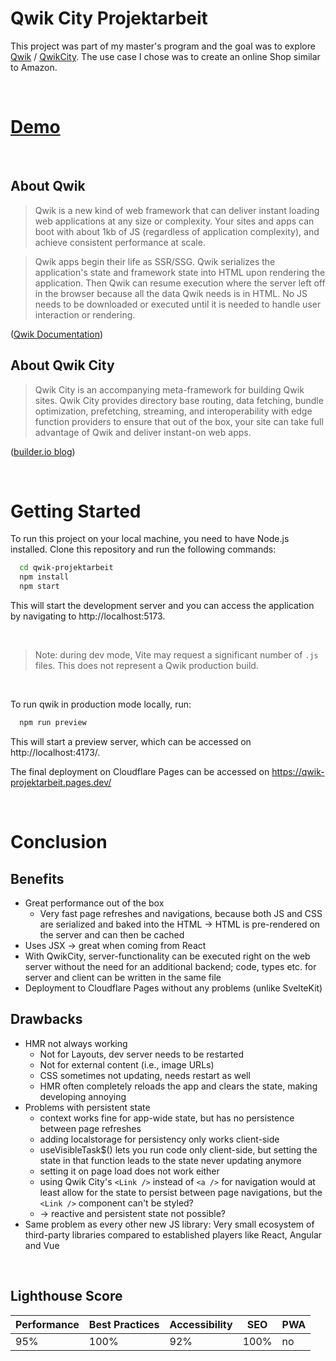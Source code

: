 # Qwik City Projektarbeit

This project was part of my master's program and the goal was to explore [Qwik](https://qwik.builder.io/) / [QwikCity](https://qwik.builder.io/qwikcity/overview/). The use case I chose was to create an online Shop similar to Amazon.

<br />

# [Demo](https://qwik-projektarbeit.pages.dev/)

<br />

## About Qwik

> Qwik is a new kind of web framework that can deliver instant loading web applications at any size or complexity. Your sites and apps can boot with about 1kb of JS (regardless of application complexity), and achieve consistent performance at scale.

> Qwik apps begin their life as SSR/SSG. Qwik serializes the application's state and framework state into HTML upon rendering the application. Then Qwik can resume execution where the server left off in the browser because all the data Qwik needs is in HTML. No JS needs to be downloaded or executed until it is needed to handle user interaction or rendering.

([Qwik Documentation](https://qwik.builder.io/docs/))

## About Qwik City

> Qwik City is an accompanying meta-framework for building Qwik sites. Qwik City provides directory base routing, data fetching, bundle optimization, prefetching, streaming, and interoperability with edge function providers to ensure that out of the box, your site can take full advantage of Qwik and deliver instant-on web apps.

([builder.io blog](https://www.builder.io/blog/qwik-and-qwik-city-have-reached-beta))

<br />

# Getting Started

To run this project on your local machine, you need to have Node.js installed. Clone this repository and run the following commands:

```bash
  cd qwik-projektarbeit
  npm install
  npm start
```

This will start the development server and you can access the application by navigating to http://localhost:5173.

<br />

> Note: during dev mode, Vite may request a significant number of `.js` files. This does not represent a Qwik production build.

<br />

To run qwik in production mode locally, run:

```bash
  npm run preview
```

This will start a preview server, which can be accessed on http://localhost:4173/.

The final deployment on Cloudflare Pages can be accessed on https://qwik-projektarbeit.pages.dev/

<br />

# Conclusion

## Benefits

- Great performance out of the box
  - Very fast page refreshes and navigations, because both JS and CSS are serialized and baked into the HTML -> HTML is pre-rendered on the server and can then be cached
- Uses JSX -> great when coming from React
- With QwikCity, server-functionality can be executed right on the web server without the need for an additional backend; code, types etc. for server and client can be written in the same file
- Deployment to Cloudflare Pages without any problems (unlike SvelteKit)

## Drawbacks

- HMR not always working
  - Not for Layouts, dev server needs to be restarted
  - Not for external content (i.e., image URLs)
  - CSS sometimes not updating, needs restart as well
  - HMR often completely reloads the app and clears the state, making developing annoying
- Problems with persistent state
  - context works fine for app-wide state, but has no persistence between page refreshes
  - adding localstorage for persistency only works client-side
  - useVisibleTask$() lets you run code only client-side, but setting the state in that function leads to the state never updating anymore
  - setting it on page load does not work either
  - using Qwik City's `<Link />` instead of `<a />` for navigation would at least allow for the state to persist between page navigations, but the `<Link />` component can't be styled?
  - -> reactive and persistent state not possible?
- Same problem as every other new JS library: Very small ecosystem of third-party libraries compared to established players like React, Angular and Vue

<br />

## Lighthouse Score

| Performance | Best Practices | Accessibility | SEO  | PWA |
| ----------- | -------------- | ------------- | ---- | --- |
| 95%         | 100%           | 92%           | 100% | no  |
